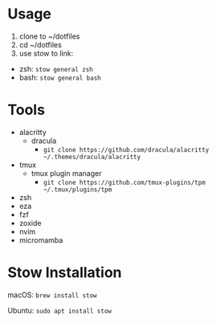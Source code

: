 # Usage
1. clone to ~/dotfiles
2. cd ~/dotfiles
3. use stow to link:
  - zsh: `stow general zsh`
  - bash: `stow general bash`

# Tools

- alacritty
  - dracula
    - `git clone https://github.com/dracula/alacritty ~/.themes/dracula/alacritty`
- tmux
  - tmux plugin manager 
    - `git clone https://github.com/tmux-plugins/tpm ~/.tmux/plugins/tpm`
- zsh
- eza
- fzf
- zoxide
- nvim
- micromamba

# Stow Installation
macOS: `brew install stow`

Ubuntu: `sudo apt install stow`